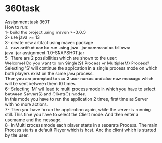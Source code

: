# 360task
Assignment task 360T  
How to run:  
  1- build the project using maven >=3.6.3  
  2- use java >= 13  
  3- create new artifact using maven package  
  4- new artifact can be run using java -jar command as follows:  
  java -jar assignment-1.0-SNAPSHOT.jar  
  5- There are 2 possibilities which are shown to the user:  
  Welcome! Do you want to run Single(S) Process or Multiple(M) Process?    
  Selecting 'S' will continue the application in a single process mode on which both players exist on the same java process.  
  Then you are prompted to use 2 user names and also new message which will be sent between them 10 times.  
   6- Selecting 'M' will lead to multi process mode in which you have to select between Server(S) and Client(C) modes.  
   In this mode you have to run the application 2 times, first time as Server with no more actions.  
   7- Then you have to run the application again, while the server is running still. This time you have to select the Client mode.
  And then enter a username and the message.  
  8- In Multi process mode each player starts in a separate Process. The main Process starts a default Player which is host. And the client which is started by the user.
   
   
